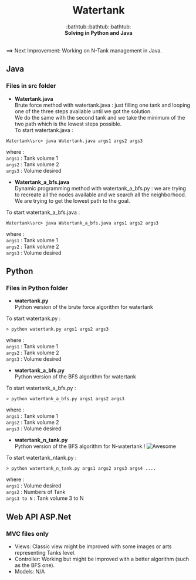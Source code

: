 <h1 align="center">Watertank</h1>

<div align="center">
  :bathtub::bathtub::bathtub:
</div>
<div align="center">
  <strong>Solving in Python and Java</strong>
</div>
<br />

==> Next Improvement: Working on N-Tank management in Java. 

## Java 
###  Files in src folder   
- __Watertank.java__ \
Brute force method with watertank.java : just filling one tank and looping one of the three steps available until we got the solution.\
We do the same with the second tank and we take the minimum of the two path which is the lowest steps possible.\
To start watertank.java :
```
Watertank\src> java Watertank.java args1 args2 args3
```
where :\
`args1` : Tank volume 1 \
`args2` : Tank volume 2\
`args3` : Volume desired

- __Watertank_a_bfs.java__ \
Dynamic programming method with watertank_a_bfs.py : we are trying to recreate all the nodes available and we search all the neighborhood.\
We are trying to get the lowest path to the goal.

To start watertank_a_bfs.java :
```
Watertank\src> java Watertank_a_bfs.java args1 args2 args3
```
where :\
`args1` : Tank volume 1 \
`args2` : Tank volume 2\
`args3` : Volume desired


## Python
###  Files in Python folder   
- __watertank.py__ \
Python version of the brute force algorithm for watertank

To start watertank.py :
```
> python watertank.py args1 args2 args3
```
where :\
`args1` : Tank volume 1 \
`args2` : Tank volume 2\
`args3` : Volume desired


- __watertank_a_bfs.py__ \
Python version of the BFS algorithm for watertank

To start watertank_a_bfs.py :
```
> python watertank_a_bfs.py args1 args2 args3
```
where :\
`args1` : Tank volume 1 \
`args2` : Tank volume 2\
`args3` : Volume desired

- __watertank_n_tank.py__ \
Python version of the BFS algorithm for N-watertank !
![Awesome](https://cdn.rawgit.com/sindresorhus/awesome/d7305f38d29fed78fa85652e3a63e154dd8e8829/media/badge.svg) 

To start watertank_ntank.py :
```
> python watertank_n_tank.py args1 args2 args3 args4 ....
```
where :\
`args1` : Volume desired \
`args2` : Numbers of Tank \
`args3 to N` : Tank volume 3 to N 

## Web API ASP.Net
###  MVC files only
- Views:  Classic view might be improved with some images or arts representing Tanks level.
- Controller: Working but might be improved with a better algorithm (such as the BFS one). 
- Models: N/A 

